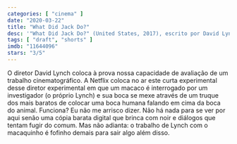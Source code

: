 ```yaml
---
categories: [ "cinema" ]
date: "2020-03-22"
title: "What Did Jack Do?"
desc: '"What Did Jack Do?" (United States, 2017), escrito por David Lynch, dirigido por David Lynch, com Jack Cruz, David Lynch e Toototabon.'
tags: [ "draft", "shorts" ]
imdb: "11644096"
stars: "3/5"
---
```

O diretor David Lynch coloca à prova nossa capacidade de avaliação de um trabalho cinematográfico. A Netflix coloca no ar este curta experimental desse diretor experimental em que um macaco é interrogado por um investigador (o próprio Lynch) e sua boca se mexe através de um truque dos mais baratos de colocar uma boca humana falando em cima da boca do animal. Funciona? Eu não me arrisco dizer. Não há nada para se ver por aqui senão uma cópia barata digital que brinca com noir e diálogos que tentam fugir do comum. Mas não adianta: o trabalho de Lynch com o macaquinho é fofinho demais para sair algo além disso.
